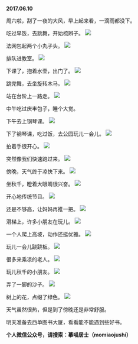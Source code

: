 
          
**2017.06.10**

周六啦，刮了一夜的大风，早上起来看，一滴雨都没下。

吃过早饭，去跳舞，开始梳辫子。
![](https://pic1.zhimg.com/v2-bb2170b0ed947dfddd76e5295115ef2f.jpg)


法网包起两个小丸子头。
![](https://pic2.zhimg.com/v2-65a56d8193777bfcebd4b6e902c726fa.jpg)


排队进教室。
![](https://pic4.zhimg.com/v2-a1424c02504ab42421a632fd3645afb4.jpg)


下课了，抱着水壶，出门了。
![](https://pic2.zhimg.com/v2-fdf8ad5bdd352b4d1dab4c0e068f7e9a.jpg)


跳完舞，去坐旋转木马。
![](https://pic4.zhimg.com/v2-51b177a6c5818f4ce6c8a9324d14a9be.jpg)


站在台阶上一路走。
![](https://pic1.zhimg.com/v2-f22500e5c66c5cd14e73c816ecbffd48.jpg)


中午吃过庆丰包子，睡个大觉。

下午去上钢琴课。
![](https://pic3.zhimg.com/v2-cfe0c999ac1d246fc11695d55c223a88.jpg)


下了钢琴课，吃过饭，去公园玩儿一会儿。
![](https://pic1.zhimg.com/v2-fee3496691b9e70d225c739f66193790.jpg)


拍着手很开心。
![](https://pic2.zhimg.com/v2-2822b5f2214679e8365528aec6f53ca4.jpg)


突然像我们快速跑过来。
![](https://pic2.zhimg.com/v2-f1320f73d96a10ea9a108dfc58d21198.jpg)


傍晚，天气终于凉快下来。
![](https://pic2.zhimg.com/v2-bb9c94fc7374109f1a49782d2e95c7ad.jpg)


坐秋千，瞪着大眼睛很兴奋。
![](https://pic2.zhimg.com/v2-de9d537b0cff0f2ad114342e2c494b1e.jpg)


开心地传统节目。
![](https://pic2.zhimg.com/v2-ae72519f2ca4ad79b4cdb01d3b7afd20.jpg)


还是不够高，让妈妈再推一把。
![](https://pic1.zhimg.com/v2-a1629d481d7abdc211b0bc675cfaf419.jpg)


滑梯上，许多小朋友在玩儿。
![](https://pic1.zhimg.com/v2-79ffea050c794911150f2bc2d519dd16.jpg)


一个人爬上高坡，动作还挺优雅。
![](https://pic2.zhimg.com/v2-2baaa714ea7f828bb60057eaecfe073e.jpg)


玩儿一会儿跷跷板。
![](https://pic1.zhimg.com/v2-9a0dc7393086a1e78b8a753abd179eb7.jpg)


很多来乘凉的老人。
![](https://pic1.zhimg.com/v2-359a360f31d1567689f7e27b27698a12.jpg)


玩儿秋千的小朋友。
![](https://pic4.zhimg.com/v2-9130c1b051bac0631772e77c778e810b.jpg)


弄了一脚的沙子。
![](https://pic2.zhimg.com/v2-1e191b7edfd2f198844f18700f2a7d19.jpg)


树上的花，点缀了绿色。
![](https://pic3.zhimg.com/v2-91aa37ad0ee2157b0dcdbb1d923418a3.jpg)


天气虽然很热，但是到了傍晚还是非常舒服。

明天准备去西单图书大厦，看看能不能遇到些好书。


**个人微信公众号，请搜索：摹喵居士（momiaojushi）**

        